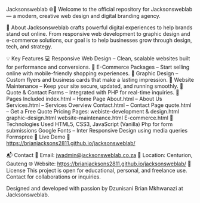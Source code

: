 Jacksonsweblab 🌐🚀
Welcome to the official repository for Jacksonsweblab — a modern, creative web design and digital branding agency.

🎯 About
Jacksonsweblab crafts powerful digital experiences to help brands stand out online. From responsive web development to graphic design and e-commerce solutions, our goal is to help businesses grow through design, tech, and strategy.

💡 Key Features
💻 Responsive Web Design – Clean, scalable websites built for performance and conversions.
🛒 E-Commerce Packages – Start selling online with mobile-friendly shopping experiences.
🎨 Graphic Design – Custom flyers and business cards that make a lasting impression.
🔧 Website Maintenance – Keep your site secure, updated, and running smoothly.
📩 Quote & Contact Forms – Integrated with PHP for real-time inquiries.
📂 Pages Included
index.html – Home Page
About.html – About Us
Services.html – Services Overview
Contact.html – Contact Page
quote.html – Get a Free Quote
Pricing Pages:
webiste-development & design.html
graphic-design.html
website-maintenance.html
E-commerce.html
🔧 Technologies Used
HTML5, CSS3, JavaScript (Vanilla)
Php for form submissions
Google Fonts – Inter
Responsive Design using media queries
Formspree
🚀 Live Demo
🔗 https://brianjacksons2811.github.io/jacksonsweblab/

📬 Contact
💌 Email: jwadmin@jacksonsweblab.co.za
📍 Location: Centurion, Gauteng
🌐 Website: https://brianjacksons2811.github.io/jacksonsweblab/
🤝 License
This project is open for educational, personal, and freelance use. Contact for collaborations or inquiries.

Designed and developed with passion by Dzunisani Brian Mkhwanazi at Jacksonsweblab.

